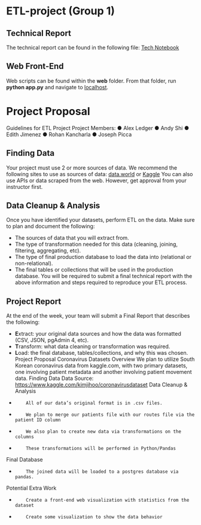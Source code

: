 # ETL-project (Group 1)

## Technical Report

The technical report can be found in the following file: [Tech Notebook](https://github.com/jpicca/ETL-project/blob/master/ETL_Project_Notebook_Master.ipynb)

## Web Front-End

Web scripts can be found within the <b>web</b> folder. From that folder, run <b>python app.py</b> and navigate to [localhost](http://localhost:5000/).

# Project Proposal

Guidelines for ETL Project
Project Members: 
●      Alex Ledger
●      Andy Shi
●      Edith Jimenez
●      Rohan Kancharla
●      Joseph Picca
 
## Finding Data
Your project must use 2 or more sources of data. We recommend the following sites to use as sources of data:  [data.world](https://data.world/) or [Kaggle](https://www.kaggle.com/)
You can also use APIs or data scraped from the web. However, get approval from your instructor first.
## Data Cleanup & Analysis
Once you have identified your datasets, perform ETL on the data. Make sure to plan and document the following:
* The sources of data that you will extract from.
* The type of transformation needed for this data (cleaning, joining, filtering, aggregating, etc).
* The type of final production database to load the data into (relational or non-relational).
* The final tables or collections that will be used in the production database.
You will be required to submit a final technical report with the above information and steps required to reproduce your ETL process.
## Project Report
At the end of the week, your team will submit a Final Report that describes the following:
* **E**xtract: your original data sources and how the data was formatted (CSV, JSON, pgAdmin 4, etc).
* **T**ransform: what data cleaning or transformation was required.
* **L**oad: the final database, tables/collections, and why this was chosen.
Project Proposal
Coronavirus Datasets 
Overview
We plan to utilize South Korean coronavirus data from kaggle.com, with two primary datasets, one involving patient metadata and another involving patient movement data.
Finding Data
Data Source: https://www.kaggle.com/kimjihoo/coronavirusdataset
Data Cleanup & Analysis
-         All of our data’s original format is in .csv files.
-         We plan to merge our patients file with our routes file via the patient ID column
-         We also plan to create new data via transformations on the columns
-         These transformations will be performed in Python/Pandas
Final Database
-         The joined data will be loaded to a postgres database via pandas.
Potential Extra Work
-         Create a front-end web visualization with statistics from the dataset
-         Create some visualization to show the data behavior

